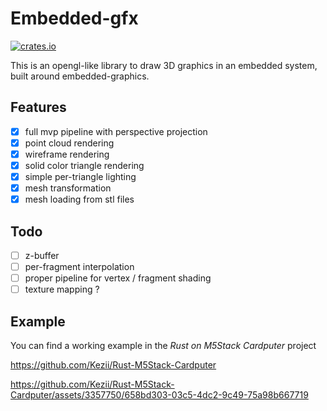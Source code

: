 # Embedded-gfx
<a href="https://crates.io/crates/embedded-gfx"><img alt="crates.io" src="https://img.shields.io/crates/v/embedded-gfx"></a>

This is an opengl-like library to draw 3D graphics in an embedded system, built around embedded-graphics.

## Features

- [x] full mvp pipeline with perspective projection
- [x] point cloud rendering
- [x] wireframe rendering
- [x] solid color triangle rendering
- [x] simple per-triangle lighting
- [x] mesh transformation
- [x] mesh loading from stl files

## Todo
- [ ] z-buffer
- [ ] per-fragment interpolation
- [ ] proper pipeline for vertex / fragment shading
- [ ] texture mapping ?

## Example

You can find a working example in the *Rust on M5Stack Cardputer* project

https://github.com/Kezii/Rust-M5Stack-Cardputer

https://github.com/Kezii/Rust-M5Stack-Cardputer/assets/3357750/658bd303-03c5-4dc2-9c49-75a98b667719